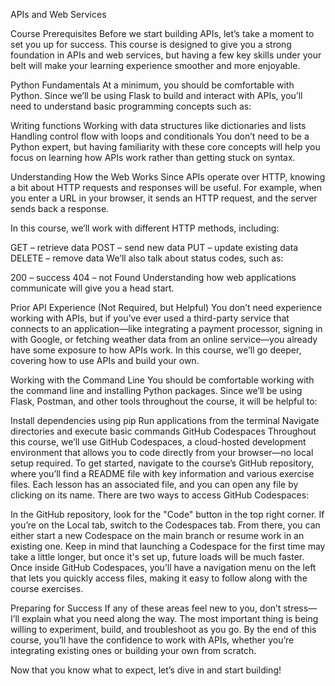 APIs and Web Services

Course Prerequisites
Before we start building APIs, let’s take a moment to set you up for success. This course is designed to give you a strong foundation in APIs and web services, but having a few key skills under your belt will make your learning experience smoother and more enjoyable.

Python Fundamentals
At a minimum, you should be comfortable with Python. Since we’ll be using Flask to build and interact with APIs, you’ll need to understand basic programming concepts such as:

Writing functions
Working with data structures like dictionaries and lists
Handling control flow with loops and conditionals
You don’t need to be a Python expert, but having familiarity with these core concepts will help you focus on learning how APIs work rather than getting stuck on syntax.

Understanding How the Web Works
Since APIs operate over HTTP, knowing a bit about HTTP requests and responses will be useful. For example, when you enter a URL in your browser, it sends an HTTP request, and the server sends back a response. 

In this course, we’ll work with different HTTP methods, including:

GET – retrieve data
POST – send new data
PUT – update existing data
DELETE – remove data
We’ll also talk about status codes, such as:

200 – success
404 – not Found 
Understanding how web applications communicate will give you a head start.

Prior API Experience (Not Required, but Helpful)
You don’t need experience working with APIs, but if you’ve ever used a third-party service that connects to an application—like integrating a payment processor, signing in with Google, or fetching weather data from an online service—you already have some exposure to how APIs work. In this course, we’ll go deeper, covering how to use APIs and build your own.

Working with the Command Line
You should be comfortable working with the command line and installing Python packages. Since we’ll be using Flask, Postman, and other tools throughout the course, it will be helpful to:

Install dependencies using pip
Run applications from the terminal
Navigate directories and execute basic commands
GitHub Codespaces
Throughout this course, we’ll use GitHub Codespaces, a cloud-hosted development environment that allows you to code directly from your browser—no local setup required.
To get started, navigate to the course’s GitHub repository, where you’ll find a README file with key information and various exercise files. Each lesson has an associated file, and you can open any file by clicking on its name.
There are two ways to access GitHub Codespaces:

In the GitHub repository, look for the "Code" button in the top right corner.
If you’re on the Local tab, switch to the Codespaces tab.
From there, you can either start a new Codespace on the main branch or resume work in an existing one. Keep in mind that launching a Codespace for the first time may take a little longer, but once it's set up, future loads will be much faster.
Once inside GitHub Codespaces, you’ll have a navigation menu on the left that lets you quickly access files, making it easy to follow along with the course exercises.

Preparing for Success
If any of these areas feel new to you, don’t stress—I’ll explain what you need along the way. The most important thing is being willing to experiment, build, and troubleshoot as you go. By the end of this course, you’ll have the confidence to work with APIs, whether you’re integrating existing ones or building your own from scratch.

Now that you know what to expect, let’s dive in and start building!